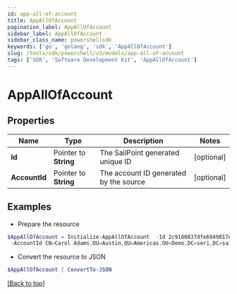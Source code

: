 ```yaml
---
id: app-all-of-account
title: AppAllOfAccount
pagination_label: AppAllOfAccount
sidebar_label: AppAllOfAccount
sidebar_class_name: powershellsdk
keywords: ['go', 'golang', 'sdk', 'AppAllOfAccount'] 
slug: /tools/sdk/powershell/v3/models/app-all-of-account
tags: ['SDK', 'Software Development Kit', 'AppAllOfAccount']
---
```



# AppAllOfAccount

## Properties

Name | Type | Description | Notes
------------ | ------------- | ------------- | -------------
**Id** |  Pointer to **String** | The SailPoint generated unique ID | [optional] 
**AccountId** |  Pointer to **String** | The account ID generated by the source | [optional] 

## Examples

- Prepare the resource
```powershell
$AppAllOfAccount = Initialize-AppAllOfAccount  -Id 2c9180837dfe6949017e21f3d8cd6d49 `
 -AccountId CN=Carol Adams,OU=Austin,OU=Americas,OU=Demo,DC=seri,DC=sailpointdemo,DC=com
```

- Convert the resource to JSON
```powershell
$AppAllOfAccount | ConvertTo-JSON
```


[[Back to top]](#) 

